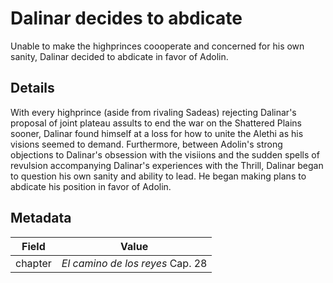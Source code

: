 # Dalinar decides to abdicate
Unable to make the highprinces coooperate and concerned for his own sanity, Dalinar decided to abdicate in favor of Adolin.

## Details
With every highprince (aside from rivaling Sadeas) rejecting Dalinar's proposal of joint plateau assults to end the war on the Shattered Plains sooner, Dalinar found himself at a loss for how to unite the Alethi as his visions seemed to demand. Furthermore, between Adolin's strong objections to Dalinar's obsession with the visiions and the sudden spells of revulsion accompanying Dalinar's experiences with the Thrill, Dalinar began to question his own sanity and ability to lead. He began making plans to abdicate his position in favor of Adolin.

## Metadata
| Field | Value |
| ----- | ----- |
| chapter | *El camino de los reyes* Cap. 28 |
